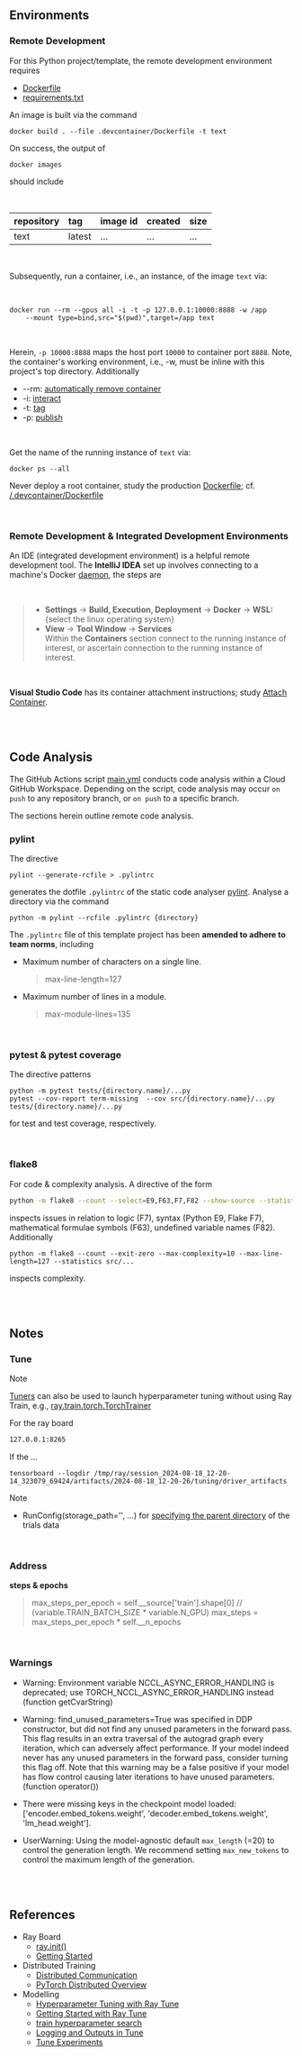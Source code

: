 <br>

## Environments

### Remote Development

For this Python project/template, the remote development environment requires

* [Dockerfile](../.devcontainer/Dockerfile)
* [requirements.txt](../.devcontainer/requirements.txt)

An image is built via the command

```shell
docker build . --file .devcontainer/Dockerfile -t text
```

On success, the output of

```shell
docker images
```

should include

<br>

| repository | tag    | image id | created  | size     |
|:-----------|:-------|:---------|:---------|:---------|
| text       | latest | $\ldots$ | $\ldots$ | $\ldots$ |


<br>

Subsequently, run a container, i.e., an instance, of the image `text` via:

<br>

```shell
docker run --rm --gpus all -i -t -p 127.0.0.1:10000:8888 -w /app 
	--mount type=bind,src="$(pwd)",target=/app text
```

<br>

Herein, `-p 10000:8888` maps the host port `10000` to container port `8888`.  Note, the container's working environment, i.e., -w, must be inline with this project's top directory.  Additionally

* --rm: [automatically remove container](https://docs.docker.com/engine/reference/commandline/run/#:~:text=a%20container%20exits-,%2D%2Drm,-Automatically%20remove%20the)
* -i: [interact](https://docs.docker.com/engine/reference/commandline/run/#:~:text=and%20reaps%20processes-,%2D%2Dinteractive,-%2C%20%2Di)
* -t: [tag](https://docs.docker.com/get-started/02_our_app/#:~:text=Finally%2C%20the-,%2Dt,-flag%20tags%20your)
* -p: [publish](https://docs.docker.com/engine/reference/commandline/run/#:~:text=%2D%2Dpublish%20%2C-,%2Dp,-Publish%20a%20container%E2%80%99s)

<br>

Get the name of the running instance of ``text`` via:

```shell
docker ps --all
```

Never deploy a root container, study the production [Dockerfile](../Dockerfile); cf. [/.devcontainer/Dockerfile](../.devcontainer/Dockerfile)

<br>

### Remote Development & Integrated Development Environments

An IDE (integrated development environment) is a helpful remote development tool.  The **IntelliJ
IDEA** set up involves connecting to a machine's Docker [daemon](https://www.jetbrains.com/help/idea/docker.html#connect_to_docker), the steps are

<br>

> * **Settings** $\rightarrow$ **Build, Execution, Deployment** $\rightarrow$ **Docker** $\rightarrow$ **WSL:** {select the linux operating system}
> * **View** $\rightarrow$ **Tool Window** $\rightarrow$ **Services** <br>Within the **Containers** section connect to the running instance of interest, or ascertain connection to the running instance of interest.

<br>

**Visual Studio Code** has its container attachment instructions; study [Attach Container](https://code.visualstudio.com/docs/devcontainers/attach-container).


<br>
<br>

## Code Analysis

The GitHub Actions script [main.yml](../.github/workflows/main.yml) conducts code analysis within a Cloud GitHub Workspace.  Depending on the script, code analysis may occur `on push` to any repository branch, or `on push` to a specific branch.

The sections herein outline remote code analysis.

### pylint

The directive

```shell
pylint --generate-rcfile > .pylintrc
```

generates the dotfile `.pylintrc` of the static code analyser [pylint](https://pylint.pycqa.org/en/latest/user_guide/checkers/features.html).  Analyse a directory via the command

```shell
python -m pylint --rcfile .pylintrc {directory}
```

The `.pylintrc` file of this template project has been **amended to adhere to team norms**, including

* Maximum number of characters on a single line.
  > max-line-length=127

* Maximum number of lines in a module.
  > max-module-lines=135


<br>


### pytest & pytest coverage

The directive patterns

```shell
python -m pytest tests/{directory.name}/...py
pytest --cov-report term-missing  --cov src/{directory.name}/...py tests/{directory.name}/...py
```

for test and test coverage, respectively.


<br>


### flake8

For code & complexity analysis.  A directive of the form

```bash
python -m flake8 --count --select=E9,F63,F7,F82 --show-source --statistics src/...
```

inspects issues in relation to logic (F7), syntax (Python E9, Flake F7), mathematical formulae symbols (F63), undefined variable names (F82).  Additionally

```shell
python -m flake8 --count --exit-zero --max-complexity=10 --max-line-length=127 --statistics src/...
```

inspects complexity.

<br>
<br>

## Notes

### Tune

> [!NOTE]
> [Tuners](https://docs.ray.io/en/latest/train/user-guides/hyperparameter-optimization.html) can also be used to launch hyperparameter tuning without using Ray Train, e.g., [ray.train.torch.TorchTrainer](https://docs.ray.io/en/latest/train/api/doc/ray.train.torch.TorchTrainer.html)

For the ray board

```bash
127.0.0.1:8265
```

If the ...

```shell
tensorboard --logdir /tmp/ray/session_2024-08-18_12-20-14_323079_69424/artifacts/2024-08-18_12-20-26/tuning/driver_artifacts
```

Note
* RunConfig(storage_path='', ...) for [specifying the parent directory](https://docs.ray.io/en/latest/tune/tutorials/tune-output.html) of the trials data

<br>

### Address

**steps & epochs**
> max_steps_per_epoch = self.__source['train'].shape[0] // (variable.TRAIN_BATCH_SIZE * variable.N_GPU)
> max_steps = max_steps_per_epoch * self.__n_epochs

<br>

### Warnings

* Warning: Environment variable NCCL_ASYNC_ERROR_HANDLING is deprecated; use TORCH_NCCL_ASYNC_ERROR_HANDLING instead (function getCvarString)

* Warning: find_unused_parameters=True was specified in DDP constructor, but did not find any unused parameters in the forward pass. This flag results in an extra traversal of the autograd graph every iteration,  which can adversely affect performance. If your model indeed never has any unused parameters in the forward pass, consider turning this flag off. Note that this warning may be a false positive if your model has flow control causing later iterations to have unused parameters. (function operator())

* There were missing keys in the checkpoint model loaded: ['encoder.embed_tokens.weight', 'decoder.embed_tokens.weight', 'lm_head.weight'].

* UserWarning: Using the model-agnostic default `max_length` (=20) to control the generation length. We recommend setting `max_new_tokens` to control the maximum length of the generation.


<br>
<br>


## References

* Ray Board
  * [ray.init()](https://docs.ray.io/en/latest/ray-core/api/doc/ray.init.html)
  * [Getting Started](https://docs.ray.io/en/latest/ray-observability/getting-started.html)
* Distributed Training
  * [Distributed Communication](https://docs.w3cub.com/pytorch/distributed.html)
  * [PyTorch Distributed Overview](https://pytorch.org/tutorials/beginner/dist_overview.html)
* Modelling
  * [Hyperparameter Tuning with Ray Tune](https://docs.ray.io/en/latest/train/user-guides/hyperparameter-optimization.html)
  * [Getting Started with Ray Tune](https://docs.ray.io/en/latest/tune/getting-started.html)
  * [train hyperparameter search](https://docs.ray.io/en/latest/tune/examples/pbt_transformers.html)
  * [Logging and Outputs in Tune](https://docs.ray.io/en/latest/tune/tutorials/tune-output.html)
  * [Tune Experiments](https://docs.ray.io/en/latest/tune/examples/tune_analyze_results.html)


  




<br>
<br>

<br>
<br>

<br>
<br>

<br>
<br>
